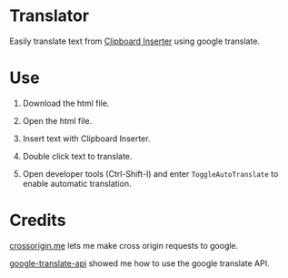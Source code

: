 # Translator

Easily translate text from [Clipboard Inserter](https://addons.mozilla.org/en-US/firefox/addon/clipboard-inserter/) using google translate.

# Use

1. Download the html file.

2. Open the html file.

3. Insert text with Clipboard Inserter.

4. Double click text to translate.

5. Open developer tools (Ctrl-Shift-I) and enter ```ToggleAutoTranslate``` to enable automatic translation.

# Credits

[crossorigin.me](https://crossorigin.me/) lets me make cross origin requests to google.

[google-translate-api](https://www.npmjs.com/package/google-translate-api) showed me how to use the google translate API.
